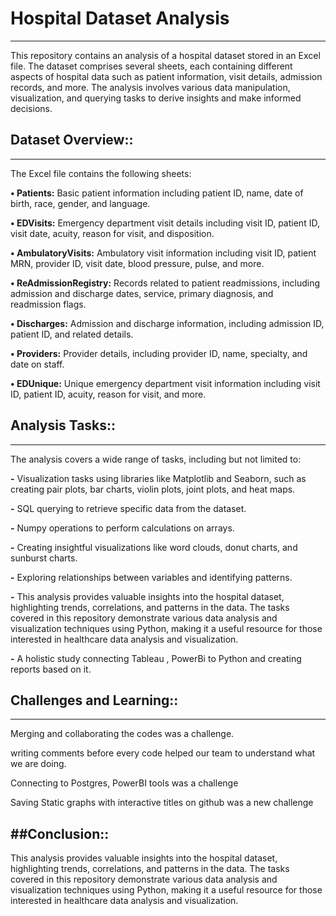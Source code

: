 # Hospital Dataset Analysis
---

This repository contains an analysis of a hospital dataset stored in an Excel file. The dataset comprises several sheets, each containing different aspects of hospital data such as patient information, visit details, admission records, and more. The analysis involves various data manipulation, visualization, and querying tasks to derive insights and make informed decisions.

## Dataset Overview::
---

The Excel file contains the following sheets:  

**•	Patients:** Basic patient information including patient ID, name, date of birth, race, gender, and language.  

**•	EDVisits:** Emergency department visit details including visit ID, patient ID, visit date, acuity, reason for visit, and disposition.  

**•	AmbulatoryVisits:** Ambulatory visit information including visit ID, patient MRN, provider ID, visit date, blood pressure, pulse, and more.  

**•	ReAdmissionRegistry:** Records related to patient readmissions, including admission and discharge dates, service, primary diagnosis, and readmission flags.  

**•	Discharges:** Admission and discharge information, including admission ID, patient ID, and related details.  

**•	Providers:** Provider details, including provider ID, name, specialty, and date on staff.  

**•	EDUnique:** Unique emergency department visit information including visit ID, patient ID, acuity, reason for visit, and more.  

## Analysis Tasks::
---

The analysis covers a wide range of tasks, including but not limited to:  

**-** Visualization tasks using libraries like Matplotlib and Seaborn, such as creating pair plots, bar charts, violin plots, joint plots, and heat maps.  

**-** SQL querying to retrieve specific data from the dataset.  

**-** Numpy operations to perform calculations on arrays.  

**-** Creating insightful visualizations like word clouds, donut charts, and sunburst charts.  

**-** Exploring relationships between variables and identifying patterns.  

**-** This analysis provides valuable insights into the hospital dataset, highlighting trends, correlations, and patterns in the data. The tasks covered in this repository demonstrate various data analysis and visualization techniques using Python, making it a useful resource for those interested in healthcare data analysis and visualization.  

**-** A holistic study connecting Tableau , PowerBi to Python and creating reports based on it.

## Challenges and Learning::
---
Merging and collaborating the codes was a challenge.  

writing comments before every code helped our team to understand what we are doing.  

Connecting to Postgres, PowerBI tools was a challenge  

Saving Static graphs with interactive titles on github was a new challenge


##Conclusion::
---

This analysis provides valuable insights into the hospital dataset, highlighting trends, correlations, and patterns in the data. The tasks covered in this repository demonstrate various data analysis and visualization techniques using Python, making it a useful resource for those interested in healthcare data analysis and visualization.
